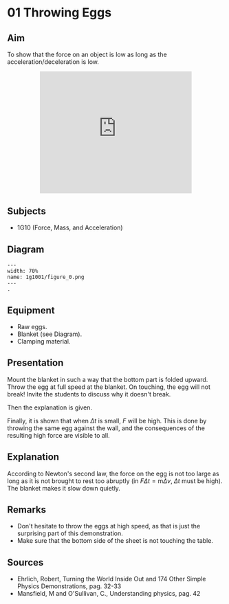 # 01 Throwing Eggs 
    
## Aim   
To show that the force on an object is low as long as the acceleration/deceleration is low.    

<div style="display: flex; justify-content: center;">
    <div style="position: relative; width: 70%; height: 0; padding-bottom: 56.25%;">
        <iframe
            src="https://www.youtube.com/embed/tT_4qx6vL-U?si=mAmqaIo4XJbwLwF2"
            style="position: absolute; top: 0; left: 0; width: 100%; height: 100%;"
            frameborder="0"
            allow="accelerometer; autoplay; clipboard-write; encrypted-media; gyroscope; picture-in-picture"
            allowfullscreen
        ></iframe>
    </div>
</div>

## Subjects   
* 1G10 (Force, Mass, and Acceleration) 
## Diagram
   
```{figure} figures/figure_0.png  
---  
width: 70%  
name: 1g1001/figure_0.png  
---  
. 
```

## Equipment
 *  Raw eggs. 
 *  Blanket (see Diagram). 
 *  Clamping material.
     
  
## Presentation   
Mount the blanket in such a way that the bottom part is folded upward. Throw the egg at full speed at the blanket. On touching, the egg will not break! Invite the students to discuss why it doesn't break.

Then the explanation is given.

Finally, it is shown that when $\Delta t$ is small, $F$ will be high. This is done by throwing the same egg against the wall, and the consequences of the resulting high force are visible to all.   
  
## Explanation   
According to Newton's second law, the force on the egg is not too large as long as it is not brought to rest too abruptly (in $F \Delta t=\mathrm{m} \Delta v, \; \Delta t$ must be high). The blanket makes it slow down quietly.  
  
## Remarks   
*  Don't hesitate to throw the eggs at high speed, as that is just the surprising part of this demonstration. 
*  Make sure that the bottom side of the sheet is not touching the table.
   
  
## Sources
 *  Ehrlich, Robert, Turning the World Inside Out and 174 Other Simple Physics Demonstrations, pag. 32-33 
 *  Mansfield, M and O'Sullivan, C., Understanding physics, pag. 42
     
